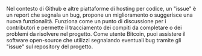Nel contesto di Github e altre piattaforme di hosting per codice, un "issue" è un report che segnala un bug, propone un miglioramento o suggerisce una nuova funzionalità. Funziona come un punto di discussione per i contributori e permette il tracciamento dei compiti da completare o dei problemi da risolvere nel progetto. Come utente Bitcoin, puoi assistere il software open-source che utilizzi segnalando eventuali bug tramite gli "issue" sul repository del progetto.